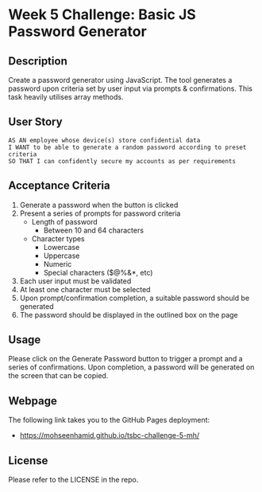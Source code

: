 # Week 5 Challenge: Basic JS Password Generator

## Description

Create a password generator using JavaScript. The tool generates a password upon criteria set by user input via prompts & confirmations. This task heavily utilises array methods.

## User Story

```
AS AN employee whose device(s) store confidential data
I WANT to be able to generate a random password according to preset criteria
SO THAT I can confidently secure my accounts as per requirements
```

## Acceptance Criteria

1. Generate a password when the button is clicked
2. Present a series of prompts for password criteria
   - Length of password
     - Between 10 and 64 characters
   - Character types
     - Lowercase
     - Uppercase
     - Numeric
     - Special characters ($@%&\*, etc)
3. Each user input must be validated
4. At least one character must be selected
5. Upon prompt/confirmation completion, a suitable password should be generated
6. The password should be displayed in the outlined box on the page

## Usage

Please click on the Generate Password button to trigger a prompt and a series of confirmations. Upon completion, a password will be generated on the screen that can be copied.

## Webpage

The following link takes you to the GitHub Pages deployment:

- https://mohseenhamid.github.io/tsbc-challenge-5-mh/

## License

Please refer to the LICENSE in the repo.
